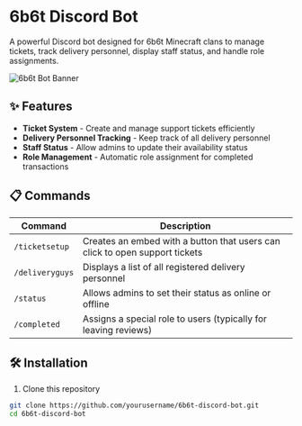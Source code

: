 # 6b6t Discord Bot

A powerful Discord bot designed for 6b6t Minecraft clans to manage tickets, track delivery personnel, display staff status, and handle role assignments.

![6b6t Bot Banner](https://via.placeholder.com/800x200)

## ✨ Features

- **Ticket System** - Create and manage support tickets efficiently
- **Delivery Personnel Tracking** - Keep track of all delivery personnel
- **Staff Status** - Allow admins to update their availability status
- **Role Management** - Automatic role assignment for completed transactions

## 📋 Commands

| Command | Description |
|---------|-------------|
| `/ticketsetup` | Creates an embed with a button that users can click to open support tickets |
| `/deliveryguys` | Displays a list of all registered delivery personnel |
| `/status` | Allows admins to set their status as online or offline |
| `/completed` | Assigns a special role to users (typically for leaving reviews) |

## 🛠️ Installation

1. Clone this repository
```bash
git clone https://github.com/yourusername/6b6t-discord-bot.git
cd 6b6t-discord-bot
